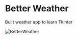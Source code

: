 # Better Weather
Built weather app to learn Tkinter

![BetterWeather](https://user-images.githubusercontent.com/51731752/94827060-9d780680-03cd-11eb-9d89-981b327a5491.gif)
